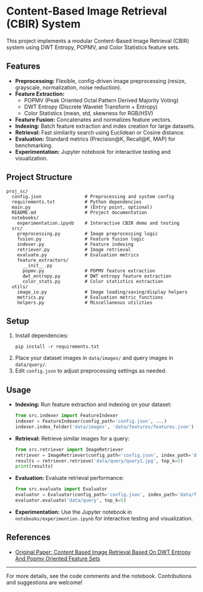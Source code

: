 # Content-Based Image Retrieval (CBIR) System

This project implements a modular Content-Based Image Retrieval (CBIR) system using DWT Entropy, POPMV, and Color Statistics feature sets.

## Features
- **Preprocessing:** Flexible, config-driven image preprocessing (resize, grayscale, normalization, noise reduction).
- **Feature Extraction:**
  - POPMV (Peak Oriented Octal Pattern Derived Majority Voting)
  - DWT Entropy (Discrete Wavelet Transform + Entropy)
  - Color Statistics (mean, std, skewness for RGB/HSV)
- **Feature Fusion:** Concatenates and normalizes feature vectors.
- **Indexing:** Batch feature extraction and index creation for large datasets.
- **Retrieval:** Fast similarity search using Euclidean or Cosine distance.
- **Evaluation:** Standard metrics (Precision@K, Recall@K, MAP) for benchmarking.
- **Experimentation:** Jupyter notebook for interactive testing and visualization.

## Project Structure
```
proj_sc/
  config.json                # Preprocessing and system config
  requirements.txt           # Python dependencies
  main.py                    # (Entry point, optional)
  README.md                  # Project documentation
  notebooks/
    experimentation.ipynb    # Interactive CBIR demo and testing
  src/
    preprocessing.py         # Image preprocessing logic
    fusion.py                # Feature fusion logic
    indexer.py               # Feature indexing
    retriever.py             # Image retrieval
    evaluate.py              # Evaluation metrics
    feature_extractors/
      __init__.py
      popmv.py               # POPMV feature extraction
      dwt_entropy.py         # DWT entropy feature extraction
      color_stats.py         # Color statistics extraction
  utils/
    image_io.py              # Image loading/saving/display helpers
    metrics.py               # Evaluation metric functions
    helpers.py               # Miscellaneous utilities
```

## Setup
1. Install dependencies:
   ```
   pip install -r requirements.txt
   ```
2. Place your dataset images in `data/images/` and query images in `data/query/`.
3. Edit `config.json` to adjust preprocessing settings as needed.

## Usage
- **Indexing:**
  Run feature extraction and indexing on your dataset:
  ```python
  from src.indexer import FeatureIndexer
  indexer = FeatureIndexer(config_path='config.json', ...)
  indexer.index_folder('data/images', 'data/features/features.json')
  ```
- **Retrieval:**
  Retrieve similar images for a query:
  ```python
  from src.retriever import ImageRetriever
  retriever = ImageRetriever(config_path='config.json', index_path='data/features/features.json', ...)
  results = retriever.retrieve('data/query/query1.jpg', top_k=5)
  print(results)
  ```
- **Evaluation:**
  Evaluate retrieval performance:
  ```python
  from src.evaluate import Evaluator
  evaluator = Evaluator(config_path='config.json', index_path='data/features/features.json', ground_truth_path='data/query/ground_truth.json', ...)
  evaluator.evaluate('data/query', top_k=5)
  ```
- **Experimentation:**
  Use the Jupyter notebook in `notebooks/experimention.ipynb` for interactive testing and visualization.

## References
- [Original Paper: Content Based Image Retrieval Based On DWT Entropy And Popmv Oriented Feature Sets](documents/Content_Based_Image_Retrieval_Based_On_DWT_Entropy_And_Popmv_Oriented_Feature_Sets.pdf)

---

For more details, see the code comments and the notebook. Contributions and suggestions are welcome!
